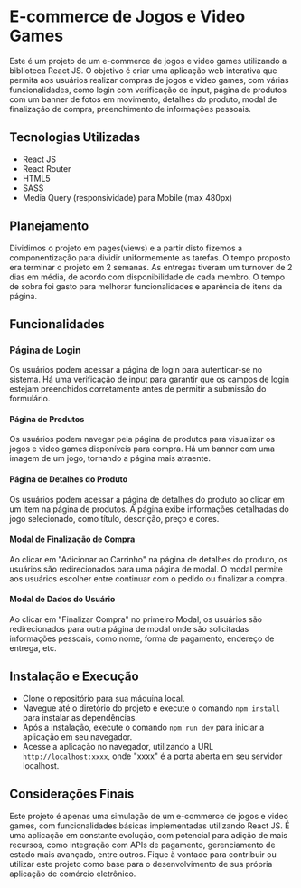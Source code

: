 # E-commerce de Jogos e Video Games
Este é um projeto de um e-commerce de jogos e video games utilizando a biblioteca React JS. O objetivo é criar uma aplicação web interativa que permita aos usuários realizar compras de jogos e video games, com várias funcionalidades, como login com verificação de input, página de produtos com um banner de fotos em movimento, detalhes do produto, modal de finalização de compra, preenchimento de informações pessoais.

## Tecnologias Utilizadas
- React JS
- React Router
- HTML5
- SASS
- Media Query (responsividade) para Mobile (max 480px)

## Planejamento
Dividimos o projeto em pages(views) e a partir disto fizemos a componentização para dividir uniformemente as tarefas. 
O tempo proposto era terminar o projeto em 2 semanas. As entregas tiveram um turnover de 2 dias em média, de acordo com disponibilidade de cada membro. O tempo de sobra foi gasto para melhorar funcionalidades e aparência de itens da página.

## Funcionalidades
### Página de Login
Os usuários podem acessar a página de login para autenticar-se no sistema.
Há uma verificação de input para garantir que os campos de login estejam preenchidos corretamente antes de permitir a submissão do formulário.

#### Página de Produtos
Os usuários podem navegar pela página de produtos para visualizar os jogos e video games disponíveis para compra.
Há um banner com uma imagem de um jogo, tornando a página mais atraente.

#### Página de Detalhes do Produto
Os usuários podem acessar a página de detalhes do produto ao clicar em um item na página de produtos.
A página exibe informações detalhadas do jogo selecionado, como título, descrição, preço e cores.

#### Modal de Finalização de Compra
Ao clicar em "Adicionar ao Carrinho" na página de detalhes do produto, os usuários são redirecionados para uma página de modal.
O modal permite aos usuários escolher entre continuar com o pedido ou finalizar a compra.

#### Modal de Dados do Usuário
Ao clicar em "Finalizar Compra" no primeiro Modal, os usuários são redirecionados para outra página de modal onde são solicitadas informações pessoais, como nome, forma de pagamento, endereço de entrega, etc.

## Instalação e Execução
- Clone o repositório para sua máquina local.
- Navegue até o diretório do projeto e execute o comando ```npm install``` para instalar as dependências.
- Após a instalação, execute o comando ```npm run dev``` para iniciar a aplicação em seu navegador.
- Acesse a aplicação no navegador, utilizando a URL ```http://localhost:xxxx```, onde "xxxx" é a porta aberta em seu servidor localhost.

## Considerações Finais
Este projeto é apenas uma simulação de um e-commerce de jogos e video games, com funcionalidades básicas implementadas utilizando React JS. É uma aplicação em constante evolução, com potencial para adição de mais recursos, como integração com APIs de pagamento, gerenciamento de estado mais avançado, entre outros. Fique à vontade para contribuir ou utilizar este projeto como base para o desenvolvimento de sua própria aplicação de comércio eletrônico.
